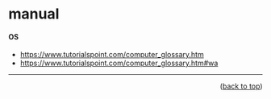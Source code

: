 
<a name="topage"></a>

# manual

#### OS 
* https://www.tutorialspoint.com/computer_glossary.htm
* https://www.tutorialspoint.com/computer_glossary.htm#wa


-----

<p align="right">(<a href="#topage">back to top</a>)</p>
<br/>
<br/>
